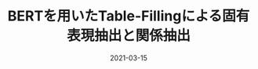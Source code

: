 ---
title: "BERTを用いたTable-Fillingによる固有表現抽出と関係抽出"
authors: Youmi Ma, <b>平岡 達也</b>, 岡崎 直観
collection: publications
category: nonref
date: 2021-03-15
venue: '言語処理学会第27回年次大会 (NLP2021), pp. 1274–1279'
paperurl: 'https://www.anlp.jp/proceedings/annual_meeting/2021/pdf_dir/C7-3.pdf'
en: 
award: 筆頭著者が若手奨励賞 / The first author won Young Researcher Award
---